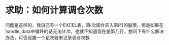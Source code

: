 # 求助：如何计算调仓次数

问题是这样的，我自己有一个EXCEL表，第i次调仓买入第i行的股票，但是如果在handle_data中循环的话无法计次，也就不知道现在是第几行，想问下有什么解决办法，可否设置一个记次器来记录调仓次数